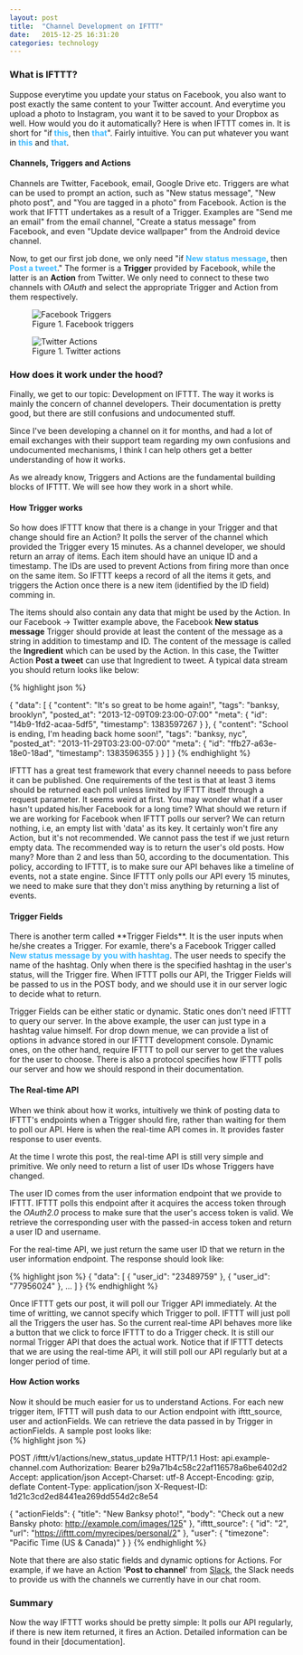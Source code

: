 ```yaml
---
layout: post
title:  "Channel Development on IFTTT"
date:   2015-12-25 16:31:20
categories: technology
---
```


<h3> What is IFTTT? </h3>
<p> Suppose everytime you update your status on Facebook, you also want to post exactly the same content to your Twitter
  account. And everytime you upload a photo to Instagram, you want it to be saved to your Dropbox as well.
  How would you do it automatically? Here is when IFTTT comes in. It is short for
  "if<strong style="color:#3BB9FF;"> this</strong>, then <strong style="color:#3BB9FF;">that</strong>".
  Fairly intuitive. You can put whatever you want in <strong style="color:#3BB9FF;"> this</strong> and
  <strong style="color:#3BB9FF;"> that</strong>.<p>


<h4> Channels, Triggers and Actions </h4>
<p> Channels are Twitter, Facebook, email, Google Drive etc. Triggers are what can be used to prompt an action,
  such as "New status message", "New photo post", and "You are tagged in a photo" from Facebook. Action is the
  work that IFTTT undertakes as a result of a Trigger. Examples are "Send me an email" from the email channel,
  "Create a status message" from Facebook, and even "Update device wallpaper" from the Android device channel. </p>

<p> Now, to get our first job done, we only need "if <strong style="color:#3BB9FF;">New status message</strong>,
  then <strong style="color:#3BB9FF;">Post a tweet</strong>." The former is a <strong>Trigger</strong> provided by
  Facebook, while the latter is an <strong>Action</strong> from Twitter. We only need to connect to these two
  channels with <em>OAuth</em> and select the appropriate Trigger and Action from them respectively. </p>


  <div class='md-10-suffix-1'>
    <figure>
      <img src="{{site.url}}/assets/img/post-ifttt-dev/triggers.png" alt="Facebook Triggers"/>
      <figcaption>Figure 1. Facebook triggers</figcaption>
    </figure>
  </div>



  <div class='md-10-suffix-1'>
    <figure>
      <img src="{{site.url}}/assets/img/post-ifttt-dev/actions.png" alt="Twitter Actions"/>
      <figcaption>Figure 1. Twitter actions</figcaption>
    </figure>
  </div>



<h3> How does it work under the hood? </h3>
Finally, we get to our topic: Development on IFTTT. The way it works is mainly the concern of
channel developers. Their documentation is pretty good, but there are still confusions and undocumented stuff.

Since I've been developing a channel on it for months, and had a lot of email exchanges with their support team regarding
my own confusions and undocumented mechanisms, I think I can help others get a better understanding of how it works.

As we already know, Triggers and Actions are the fundamental building blocks of IFTTT.
We will see how they work in a short while.

<h4> How Trigger works </h4>
So how does IFTTT know that there is a change in your Trigger and that change should fire an Action?
It polls the server of the channel which provided the Trigger every 15 minutes. As a channel developer, we should
return an array of items. Each item should have an unique ID and a timestamp. The IDs are used to prevent Actions from
firing more than once on the same item. So IFTTT keeps a record of all the items it gets, and triggers the Action once there
is a new item (identified by the ID field) comming in.

The items should also contain any data that might be used by the Action. In our Facebook -> Twitter example above, the
Facebook **New status message** Trigger should provide at least the content of the message as a string in addition to
timestamp and ID. The content of the message is called the **Ingredient** which can be used by the Action. In this case,
the Twitter Action **Post a tweet** can use that Ingredient to tweet. A typical data stream you should return looks like
below:



<div class='md-10-suffix-1'>
{% highlight json %}

{
  "data": [
    {
      "content": "It's so great to be home again!",
      "tags": "banksy, brooklyn",
      "posted_at": "2013-12-09T09:23:00-07:00"
      "meta": {
        "id": "14b9-1fd2-acaa-5df5",
        "timestamp": 1383597267
      }
    },
    {
      "content": "School is ending, I'm heading back home soon!",
      "tags": "banksy, nyc",
      "posted_at": "2013-11-29T03:23:00-07:00"
      "meta": {
        "id": "ffb27-a63e-18e0-18ad",
        "timestamp": 1383596355
      }
    }
  ]
}
{% endhighlight %}
</div>



IFTTT has a great test framework that every channel neeeds to pass before it can be published. One requirements of the
test is that at least 3 items should be returned each poll unless limited by IFTTT itself through a request parameter.
It seems weird at first. You may wonder what if a user hasn't updated his/her Facebook for a long time? What should
we return if we are working for Facebook when IFTTT polls our server? We can return nothing, i.e, an empty list with
'data' as its key. It certainly won't fire any Action, but it's not recommended. We cannot pass the test if we just
return empty data. The recommended way is to return the user's old posts. How many? More than 2
and less than 50, according to the documentation. This policy, according to IFTTT, is to make sure our API behaves
like a timeline of events, not a state engine. Since IFTTT only polls our API every 15 minutes, we need to make sure
that they don't miss anything by returning a list of events.

<h4> Trigger Fields</h4>
There is another term called **Trigger Fields**. It is the user inputs when he/she creates a Trigger. For examle,
there's a Facebook Trigger called <strong style="color:#3BB9FF;">New status message by you with hashtag</strong>.
The user needs to specify the name of the hashtag. Only when there is the specified hashtag in the user's status,
will the Trigger fire. When IFTTT polls our API, the Trigger Fields will be passed to us in the POST body, and
we should use it in our server logic to decide what to return.

Trigger Fields can be either static or dynamic. Static ones don't need IFTTT to query our server. In the above example,
the user can just type in a hashtag value himself. For drop down menue, we can provide a list of options in advance
stored in our IFTTT development console. Dynamic ones, on the other hand, require IFTTT to poll our server to get
the values for the user to choose. There is also a protocol specifies how IFTTT polls our server and
how we should respond in their documentation.

<h4>The Real-time API</h4>
When we think about how it works, intuitively we think of posting data to IFTTT's endpoints when a Trigger should fire,
rather than waiting for them to poll our API. Here is when the real-time API comes in. It provides faster response to
user events.

At the time I wrote this post, the real-time API is still very simple and primitive. We only need to return
a list of user IDs whose Triggers have changed.

The user ID comes from the user information endpoint that we provide to IFTTT.
IFTTT polls this endpoint after it acquires the access token through the <em>OAuth2.0</em> process to make sure that
the user's access token is valid. We retrieve the corresponding user with the passed-in access token and return a
user ID and username.

For the real-time API, we just return the same user ID that we return in the user information endpoint. The response
should look like:


<div class='md-10-suffix-1'>
{% highlight json %}
{
  "data": [
    {
      "user_id": "23489759"
    },
    {
      "user_id": "77956024"
    },
    ...
  ]
}
{% endhighlight %}
</div>

Once IFTTT gets our post, it will poll our Trigger API immediately. At the time of writting, we cannot specify
which Trigger to poll. IFTTT will just poll all the Triggers the user has. So the current real-time API behaves more
like a button that we click to force IFTTT to do a Trigger check. It is still our normal Trigger API that does the
actual work. Notice that if IFTTT detects that we are using the real-time API, it will still poll our API regularly
but at a longer period of time.

<h4> How Action works</h4>
Now it should be much easier for us to understand Actions. For each new trigger item, IFTTT will push data to our Action
endpoint with ifttt_source, user and actionFields. We can retrieve the data passed in by Trigger in actionFields. A
sample post looks like:


<div class='md-10-suffix-1'>
{% highlight json %}

POST /ifttt/v1/actions/new_status_update HTTP/1.1
Host: api.example-channel.com
Authorization: Bearer b29a71b4c58c22af116578a6be6402d2
Accept: application/json
Accept-Charset: utf-8
Accept-Encoding: gzip, deflate
Content-Type: application/json
X-Request-ID: 1d21c3cd2ed8441ea269dd554d2c8e54

{
  "actionFields": {
    "title": "New Banksy photo!",
    "body": "Check out a new Bansky photo: http://example.com/images/125"
  },
  "ifttt_source": {
    "id": "2",
    "url": "https://ifttt.com/myrecipes/personal/2"
  },
  "user": {
    "timezone": "Pacific Time (US & Canada)"
  }
}
{% endhighlight %}
</div>


Note that there are also static fields and dynamic options for Actions. For example, if we have an Action
'**Post to channel**' from [Slack], the Slack needs to provide us with the channels we currently have in our
chat room.

<h3> Summary </h3>
Now the way IFTTT works should be pretty simple: It polls our API regularly, if there is new item returned,
it fires an Action. Detailed information can be found in their [documentation].



[Slack]:            https://slack.com/
[documentation]:    https://developers.ifttt.com/docs/api_reference

